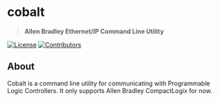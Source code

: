 # cobalt

> **Allen Bradley Ethernet/IP Command Line Utility**

[![License](https://img.shields.io/badge/license-MIT-blue?style=flat-square)](LICENSE)
[![Contributors](https://img.shields.io/apm/l/cobalt)](https://github.com/crimsondamask/cobalt/graphs/contributors)

## About

Cobalt is a command line utility for communicating with Programmable Logic Controllers. It only supports Allen Bradley CompactLogix for now.


